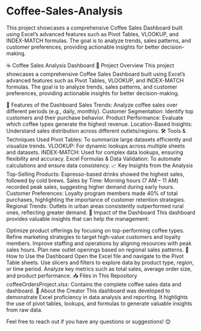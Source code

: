 # Coffee-Sales-Analysis
This project showcases a comprehensive Coffee Sales Dashboard built using Excel’s advanced features such as Pivot Tables, VLOOKUP, and INDEX-MATCH formulas. The goal is to analyze trends, sales patterns, and customer preferences, providing actionable insights for better decision-making.

☕ Coffee Sales Analysis Dashboard
📝 Project Overview
This project showcases a comprehensive Coffee Sales Dashboard built using Excel’s advanced features such as Pivot Tables, VLOOKUP, and INDEX-MATCH formulas. The goal is to analyze trends, sales patterns, and customer preferences, providing actionable insights for better decision-making.

💼 Features of the Dashboard
Sales Trends: Analyze coffee sales over different periods (e.g., daily, monthly).
Customer Segmentation: Identify top customers and their purchase behavior.
Product Performance: Evaluate which coffee types generate the highest revenue.
Location-Based Insights: Understand sales distribution across different outlets/regions.
🛠️ Tools & Techniques Used
Pivot Tables: To summarize large datasets efficiently and visualize trends.
VLOOKUP: For dynamic lookups across multiple sheets and datasets.
INDEX-MATCH: Used for complex data lookups, ensuring flexibility and accuracy.
Excel Formulas & Data Validation: To automate calculations and ensure data consistency.
📈 Key Insights from the Analysis
Top-Selling Products: Espresso-based drinks showed the highest sales, followed by cold brews.
Sales by Time: Morning hours (7 AM – 11 AM) recorded peak sales, suggesting higher demand during early hours.
Customer Preferences: Loyalty program members made 40% of total purchases, highlighting the importance of customer retention strategies.
Regional Trends: Outlets in urban areas consistently outperformed rural ones, reflecting greater demand.
🎯 Impact of the Dashboard
This dashboard provides valuable insights that can help the management:

Optimize product offerings by focusing on top-performing coffee types.
Refine marketing strategies to target high-value customers and loyalty members.
Improve staffing and operations by aligning resources with peak sales hours.
Plan new outlet openings based on regional sales patterns.
🔗 How to Use the Dashboard
Open the Excel file and navigate to the Pivot Table sheets.
Use slicers and filters to explore data by product type, region, or time period.
Analyze key metrics such as total sales, average order size, and product performance.
📥 Files in This Repository
coffeeOrdersProject.xlsx: Contains the complete coffee sales data and dashboard.
🏅 About the Creator
This dashboard was developed to demonstrate Excel proficiency in data analysis and reporting. It highlights the use of pivot tables, lookups, and formulas to generate valuable insights from raw data.

Feel free to reach out if you have any questions or suggestions! 😊

